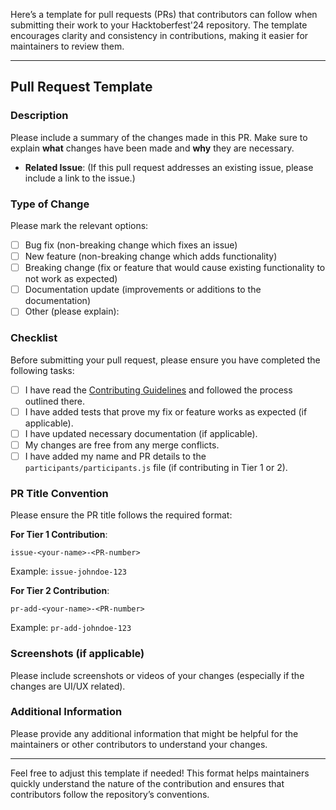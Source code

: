 Here’s a template for pull requests (PRs) that contributors can follow when submitting their work to your Hacktoberfest'24 repository. The template encourages clarity and consistency in contributions, making it easier for maintainers to review them.

---

## Pull Request Template

### Description

Please include a summary of the changes made in this PR. Make sure to explain **what** changes have been made and **why** they are necessary.

- **Related Issue**: (If this pull request addresses an existing issue, please include a link to the issue.)

### Type of Change

Please mark the relevant options:
- [ ] Bug fix (non-breaking change which fixes an issue)
- [ ] New feature (non-breaking change which adds functionality)
- [ ] Breaking change (fix or feature that would cause existing functionality to not work as expected)
- [ ] Documentation update (improvements or additions to the documentation)
- [ ] Other (please explain):

### Checklist

Before submitting your pull request, please ensure you have completed the following tasks:
- [ ] I have read the [Contributing Guidelines](./CONTRIBUTING.md) and followed the process outlined there.
- [ ] I have added tests that prove my fix or feature works as expected (if applicable).
- [ ] I have updated necessary documentation (if applicable).
- [ ] My changes are free from any merge conflicts.
- [ ] I have added my name and PR details to the `participants/participants.js` file (if contributing in Tier 1 or 2).

### PR Title Convention

Please ensure the PR title follows the required format:

**For Tier 1 Contribution**:

```
issue-<your-name>-<PR-number>
```
Example: `issue-johndoe-123`


**For Tier 2 Contribution**:

```
pr-add-<your-name>-<PR-number>
```

Example: `pr-add-johndoe-123`

### Screenshots (if applicable)

Please include screenshots or videos of your changes (especially if the changes are UI/UX related).

### Additional Information

Please provide any additional information that might be helpful for the maintainers or other contributors to understand your changes.

---

Feel free to adjust this template if needed! This format helps maintainers quickly understand the nature of the contribution and ensures that contributors follow the repository’s conventions.
